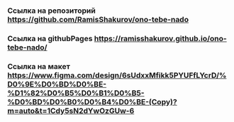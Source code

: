### Ссылка на репозиторий  https://github.com/RamisShakurov/ono-tebe-nado
### Ссылка на githubPages https://ramisshakurov.github.io/ono-tebe-nado/
### Ссылка на макет https://www.figma.com/design/6sUdxxMfikk5PYUFfLYcrD/%D0%9E%D0%BD%D0%BE-%D1%82%D0%B5%D0%B1%D0%B5-%D0%BD%D0%B0%D0%B4%D0%BE-(Copy)?m=auto&t=1Cdy5sN2dYwOzGUw-6
